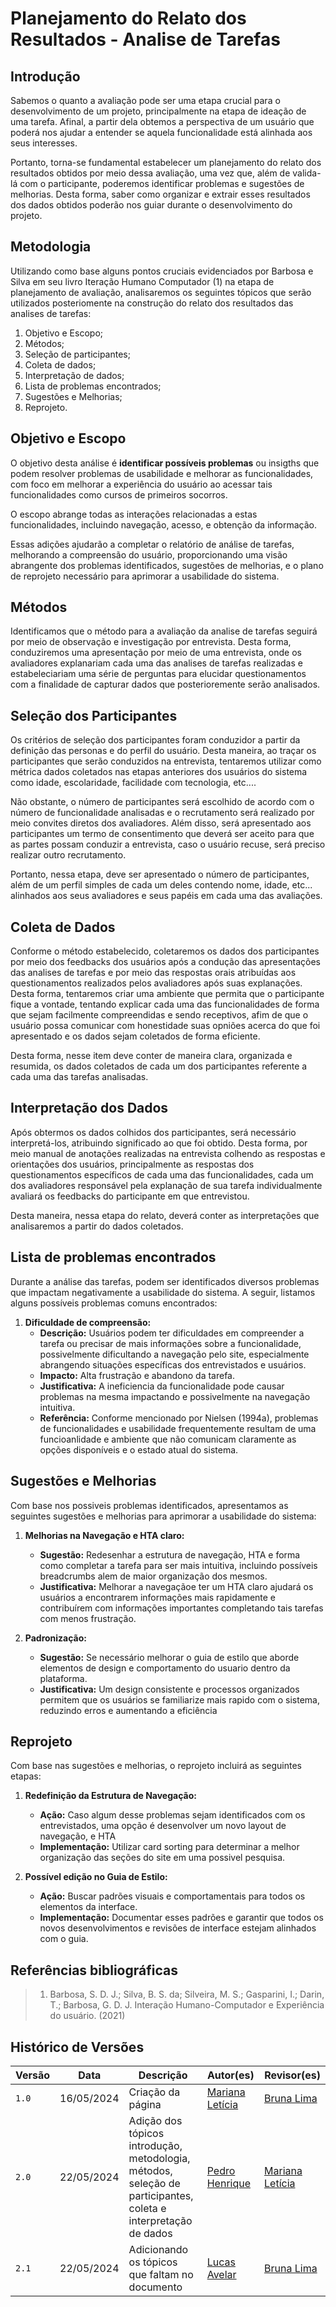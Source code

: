 # Planejamento do Relato dos Resultados - Analise de Tarefas

## Introdução 
Sabemos o quanto a avaliação pode ser uma etapa crucial para o desenvolvimento de um projeto, principalmente na etapa de ideação de uma tarefa. Afinal, a partir dela obtemos a perspectiva de um usuário que poderá nos ajudar a entender se aquela funcionalidade está alinhada aos seus interesses.

Portanto, torna-se fundamental estabelecer um planejamento do relato dos resultados obtidos por meio dessa avaliação, uma vez que, além de valida-lá com o participante, poderemos identificar problemas e sugestões de melhorias. Desta forma, saber como organizar e extrair esses resultados dos dados obtidos poderão nos guiar durante o desenvolvimento do projeto. 

## Metodologia 
Utilizando como base alguns pontos cruciais evidenciados por Barbosa e Silva  em seu livro Iteração Humano Computador (1) na etapa de planejamento de avaliação, analisaremos os seguintes tópicos que serão utilizados posteriomente na construção do relato dos resultados das analises de tarefas: 

1. Objetivo e Escopo;
2. Métodos;
3. Seleção de participantes;
4. Coleta de dados;
5. Interpretação de dados;
6. Lista de problemas encontrados;
7. Sugestões e Melhorias;
8. Reprojeto.

## Objetivo e Escopo 
O objetivo desta análise é **identificar possíveis problemas** ou insigths que podem resolver problemas de usabilidade e melhorar as funcionalidades, com foco em melhorar a experiência do usuário ao acessar tais funcionalidades como cursos de primeiros socorros. 

O escopo abrange todas as interações relacionadas a estas funcionalidades, incluindo navegação, acesso, e obtenção da informação.

Essas adições ajudarão a completar o relatório de análise de tarefas,  melhorando a compreensão do usuário, proporcionando uma visão abrangente dos problemas identificados, sugestões de melhorias, e o plano de reprojeto necessário para aprimorar a usabilidade do sistema.

## Métodos 
Identificamos que o método para a avaliação da analise de tarefas seguirá por meio de observação e investigação por entrevista. Desta forma, conduziremos uma apresentação por meio de uma entrevista, onde os avaliadores explanariam cada uma das analises de tarefas realizadas e estabeleciariam uma série de perguntas para elucidar questionamentos com a finalidade de capturar dados que posterioremente serão analisados. 

## Seleção dos Participantes 
Os critérios de seleção dos participantes foram conduzidor a partir da definição das personas e do perfil do usuário. Desta maneira, ao traçar os participantes que serão conduzidos na entrevista, tentaremos utilizar como métrica dados coletados nas etapas anteriores dos usuários do sistema como idade, escolaridade, facilidade com tecnologia, etc.... 

Não obstante, o número de participantes será escolhido de acordo com o número de funcionalidade analisadas e o recrutamento será realizado por meio convites diretos dos avaliadores. Além disso, será apresentado aos participantes um termo de consentimento que deverá ser aceito para que as partes possam conduzir a entrevista, caso o usuário recuse, será preciso realizar outro recrutamento. 

Portanto, nessa etapa, deve ser apresentado o número de participantes, além de um perfil simples de cada um deles contendo nome, idade, etc... alinhados aos seus avaliadores e seus papéis em cada uma das avaliações.

## Coleta de Dados 
Conforme o método estabelecido, coletaremos os dados dos participantes por meio dos feedbacks dos usuários após a condução das apresentações das analises de tarefas e por meio das respostas orais atribuídas aos questionamentos realizados pelos avaliadores após suas explanações. Desta forma, tentaremos criar uma ambiente que permita que o participante fique a vontade, tentando explicar cada uma das funcionalidades de forma que sejam facilmente compreendidas e sendo receptivos, afim de que o usuário possa comunicar com honestidade suas opniões acerca do que foi apresentado e os dados sejam coletados de forma eficiente. 

Desta forma, nesse item deve conter de maneira clara, organizada e resumida, os dados coletados de cada um dos participantes referente a cada uma das tarefas analisadas.

## Interpretação dos Dados 
Após obtermos os dados colhidos dos participantes, será necessário interpretá-los, atribuindo significado ao que foi obtido. Desta forma, por meio manual de anotações realizadas na entrevista colhendo as respostas e orientações dos usuários, principalmente as respostas dos questionamentos específicos de cada uma das funcionalidades, cada um dos avaliadores responsável pela explanação de sua tarefa individualmente avaliará os feedbacks do participante em que entrevistou. 

Desta maneira, nessa etapa do relato, deverá conter as interpretações que analisaremos a partir do dados coletados. 

## Lista de problemas encontrados
Durante a análise das tarefas, podem ser identificados diversos problemas que impactam negativamente a usabilidade do sistema. A seguir, listamos alguns possíveis problemas comuns encontrados:

1. **Dificuldade de compreensão:**
   - **Descrição:** Usuários podem ter dificuldades em compreender a tarefa ou precisar de mais informações sobre a funcionalidade,  possivelmente dificultando a navegação pelo site, especialmente abrangendo situações específicas dos entrevistados e usuários.
   - **Impacto:** Alta frustração e abandono da tarefa.
   - **Justificativa:** A ineficiencia da funcionalidade pode causar problemas na mesma impactando e possivelmente na navegação intuitiva.
   - **Referência:** Conforme mencionado por Nielsen (1994a), problemas de funcionalidades e usabilidade frequentemente resultam de uma funcioanlidade e ambiente que não comunicam claramente as opções disponíveis e o estado atual do sistema.


## Sugestões e Melhorias
Com base nos possiveis problemas identificados, apresentamos as seguintes sugestões e melhorias para aprimorar a usabilidade do sistema:

1. **Melhorias na Navegação e HTA claro:**
   - **Sugestão:** Redesenhar a estrutura de navegação, HTA e forma como completar a tarefa para ser mais intuitiva, incluindo possíveis breadcrumbs alem de maior organização dos mesmos.
   - **Justificativa:** Melhorar a navegaçãoe ter um HTA claro ajudará os usuários a encontrarem informações mais rapidamente e contribuírem com informações importantes completando tais tarefas com menos frustração.

2. **Padronização:**
   - **Sugestão:** Se necessário melhorar o guia de estilo que aborde elementos de design e comportamento do usuario dentro da plataforma.
   - **Justificativa:** Um design consistente e processos organizados permitem que os usuários se familiarize mais rapido com o sistema, reduzindo erros e aumentando a eficiência

## Reprojeto
Com base nas sugestões e melhorias, o reprojeto incluirá as seguintes etapas:

1. **Redefinição da Estrutura de Navegação:**
   - **Ação:** Caso algum desse problemas sejam identificados com os entrevistados, uma opção é desenvolver um novo layout de navegação, e HTA
   - **Implementação:** Utilizar card sorting para determinar a melhor organização das seções do site em uma possivel pesquisa.

2. **Possível edição no Guia de Estilo:**
   - **Ação:** Buscar padrões visuais e comportamentais para todos os elementos da interface.
   - **Implementação:** Documentar esses padrões e garantir que todos os novos desenvolvimentos e revisões de interface estejam alinhados com o guia.

## Referências bibliográficas
> 1. Barbosa, S. D. J.; Silva, B. S. da; Silveira, M. S.; Gasparini, I.; Darin, T.; Barbosa, G. D. J. Interação Humano-Computador e Experiência do usuário. (2021) 


## Histórico de Versões

| Versão |    Data    | Descrição                                 | Autor(es)                                       | Revisor(es)                                    |
| ------ | :--------: | ----------------------------------------- | ----------------------------------------------- | ---------------------------------------------- |
| `1.0`   | 16/05/2024 | Criação da página                        | [Mariana Letícia](https://github.com/Marianannn) | [Bruna Lima](https://github.com/libruna) |
| `2.0`   | 22/05/2024 | Adição dos tópicos introdução, metodologia, métodos, seleção de participantes, coleta e interpretação de dados | [Pedro Henrique](https://github.com/PedroHhenriq) |  [Mariana Letícia](https://github.com/Marianannn) |
| `2.1`   | 22/05/2024 | Adicionando os tópicos que faltam no documento  | [Lucas Avelar](https://github.com/LucasAvelar2711) |  [Bruna Lima](https://github.com/libruna)  |
